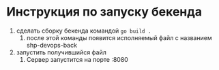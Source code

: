 # Инструкция по запуску бекенда

1. сделать сборку бекенда командой `go build .`
   1. после этой команды появится исполняемый файл с названием shp-devops-back
2. запустить получившийся файл
   1. Сервер запустится на порте :8080